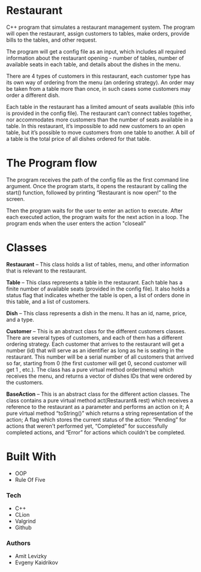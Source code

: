 # Restaurant
C++ program that simulates a restaurant management system. The program will open the restaurant, 
assign customers to tables, make orders, provide bills to the tables, and other request.

The program will get a config file as an input, which includes all required information about the
restaurant opening - number of tables, number of available seats in each table, and details
about the dishes in the menu. 

There are 4 types of customers in this restaurant, each customer type has its own way of
ordering from the menu (an ordering strategy). An order may be taken from a table more than
once, in such cases some customers may order a different dish.

Each table in the restaurant has a limited amount of seats available (this info is provided in the
config file). The restaurant can’t connect tables together, nor accommodates more customers
than the number of seats available in a table. In this restaurant, it’s impossible to add new
customers to an open table, but it’s possible to move customers from one table to another.
A bill of a table is the total price of all dishes ordered for that table. 

# The Program flow

The program receives the path of the config file as the first command line argument. Once the
program starts, it opens the restaurant by calling the start() function, followed by printing
“Restaurant is now open!” to the screen.

Then the program waits for the user to enter an action to execute. After each executed action,
the program waits for the next action in a loop. The program ends when the user enters the
action "closeall"

# Classes
**Restaurant** – This class holds a list of tables, menu, and other information that is relevant to
the restaurant.

**Table** – This class represents a table in the restaurant. Each table has a finite number of
available seats (provided in the config file). It also holds a status flag that indicates whether the
table is open, a list of orders done in this table, and a list of customers.

**Dish** – This class represents a dish in the menu. It has an id, name, price, and a type.

**Customer** – This is an abstract class for the different customers classes. There are several
types of customers, and each of them has a different ordering strategy. Each customer that
arrives to the restaurant will get a number (id) that will serve as an identifier as long as he is
seating in the restaurant. This number will be a serial number of all customers that arrived so
far, starting from 0 (the first customer will get 0, second customer will get 1 , etc.).
The class has a pure virtual method order(menu) which receives the menu, and returns a
vector of dishes IDs that were ordered by the customers.

**BaseAction** – This is an abstract class for the different action classes. The class contains a
pure virtual method act(Restaurant& rest) which receives a reference to the restaurant as a
parameter and performs an action on it; A pure virtual method “toString()” which returns a 
string representation of the action; A flag which stores the current status of the action:
“Pending” for actions that weren't performed yet, “Completed” for successfully completed
actions, and “Error” for actions which couldn't be completed.

# Built With
- OOP
- Rule Of Five

### Tech
* C++ 
* CLion
* Valgrind
* Github

### Authors
* Amit Levizky
* Evgeny Kaidrikov
